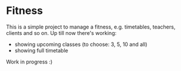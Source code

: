 # Fitness

This is a simple project to manage a fitness, e.g. timetables, teachers, clients and so on. Up till now there's working:
* showing upcoming classes (to choose: 3, 5, 10 and all)
* showing full timetable 

Work in progress :)